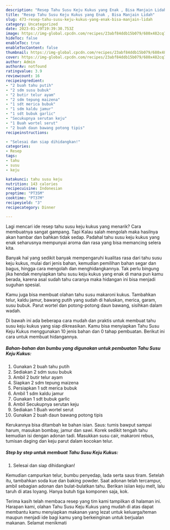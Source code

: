 ```yaml
---
description: "Resep Tahu Susu Keju Kukus yang Enak , Bisa Manjain Lidah"
title: "Resep Tahu Susu Keju Kukus yang Enak , Bisa Manjain Lidah"
slug: 473-resep-tahu-susu-keju-kukus-yang-enak-bisa-manjain-lidah
category: Uncategorized
date: 2023-01-29T19:39:30.753Z
image: https://img-global.cpcdn.com/recipes/23abf84ddb15b079/680x482cq70/tahu-susu-keju-kukus-foto-resep-utama.jpg
hideToc: false
enableToc: true
enableTocContent: false
thumbnail: https://img-global.cpcdn.com/recipes/23abf84ddb15b079/680x482cq70/tahu-susu-keju-kukus-foto-resep-utama.jpg
cover: https://img-global.cpcdn.com/recipes/23abf84ddb15b079/680x482cq70/tahu-susu-keju-kukus-foto-resep-utama.jpg
author: Admin
authorAv: notfound
ratingvalue: 3.9
reviewcount: 16
recipeingredient:
- "2 buah tahu putih"
- "2 sdm susu bubuk"
- "2 butir telur ayam"
- "2 sdm tepung maizena"
- "1 sdt merica bubuk"
- "1 sdm kaldu jamur"
- "1 sdt bubuk garlic"
- "Secukupnya serutan keju"
- "1 Buah wortel serut"
- "2 buah daun bawang potong tipis"
recipeinstructions:

- "Selesai dan siap dihidangkan!"
categories:
- Resep
tags:
- tahu
- susu
- keju

katakunci: tahu susu keju 
nutrition: 143 calories
recipecuisine: Indonesian
preptime: "PT35M"
cooktime: "PT37M"
recipeyield: "3"
recipecategory: Dinner

---
```



Lagi mencari ide resep tahu susu keju kukus yang menarik? Cara membuatnya sangat gampang. Tapi Kalau salah mengolah maka hasilnya akan hambar dan bahkan tidak sedap. Padahal tahu susu keju kukus yang enak seharusnya mempunyai aroma dan rasa yang bisa memancing selera kita.


Banyak hal yang sedikit banyak mempengaruhi kualitas rasa dari tahu susu keju kukus, mulai dari jenis bahan, kemudian pemilihan bahan segar dan bagus, hingga cara mengolah dan menghidangkannya. Tak perlu bingung jika hendak menyiapkan tahu susu keju kukus yang enak di mana pun kamu berada, karena asal sudah tahu caranya maka hidangan ini bisa menjadi suguhan spesial.

Kamu juga bisa membuat olahan tahu susu makaroni kukus. Tambahkan telur, kaldu jamur, bawang putih yang sudah di haluskan, merica, garam, susu bubuk. Parut wortel dan potong-potong daun bawang, sisihkan dalam wadah.


Di bawah ini ada beberapa cara mudah dan praktis untuk membuat tahu susu keju kukus yang siap dikreasikan. Kamu bisa menyiapkan Tahu Susu Keju Kukus menggunakan 10 jenis bahan dan 0 tahap pembuatan. Berikut ini cara untuk membuat hidangannya.

<!--inarticleads1-->

##### Bahan-bahan dan bumbu yang digunakan untuk pembuatan Tahu Susu Keju Kukus:

1. Gunakan 2 buah tahu putih
1. Sediakan 2 sdm susu bubuk
1. Ambil 2 butir telur ayam
1. Siapkan 2 sdm tepung maizena
1. Persiapkan 1 sdt merica bubuk
1. Ambil 1 sdm kaldu jamur
1. Gunakan 1 sdt bubuk garlic
1. Ambil Secukupnya serutan keju
1. Sediakan 1 Buah wortel serut
1. Gunakan 2 buah daun bawang potong tipis


Kerukannya bisa ditambah ke bahan isian. Saus: tumis bawput sampai harum, masukan bombay, jamur dan sawi. Korek sedikit tengah tahu kemudian isi dengan adonan tadi. Masukkan susu cair, makaroni rebus, tumisan daging dan keju parut dalam kocokan telur. 

<!--inarticleads2-->

##### Step by step untuk membuat Tahu Susu Keju Kukus:


1. Selesai dan siap dihidangkan!

Kemudian campurkan telur, bumbu penyedap, lada serta saus tiram. Setelah itu, tambahkan soda kue dan baking powder. Saat adonan telah tercampur, ambil sebagian adonan dan bulat-bulatkan tahu. Berikan isiian keju melt, lalu taruh di atas loyang. Hanya butuh tiga komponen saja, kok. 

Terima kasih telah membaca resep yang tim kami tampilkan di halaman ini. Harapan kami, olahan Tahu Susu Keju Kukus yang mudah di atas dapat membantu kamu menyiapkan makanan yang lezat untuk keluarga/teman maupun menjadi ide bagi kamu yang berkeinginan untuk berjualan makanan. Selamat menikmati
